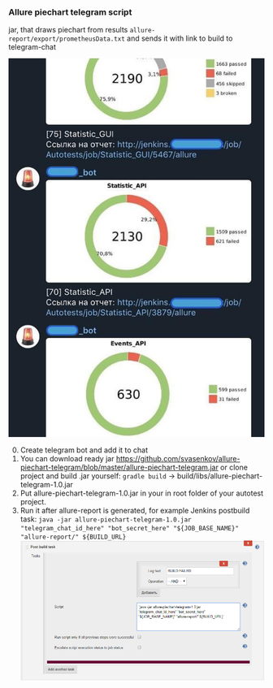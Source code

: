 <h3>Allure piechart telegram script</h3>

jar, that draws piechart from results `allure-report/export/prometheusData.txt` and sends it with link to build to telegram-chat

![shakal screenshot](shakal-screenshot.png)


0. Create telegram bot and add it to chat
1. You can download ready jar https://github.com/svasenkov/allure-piechart-telegram/blob/master/allure-piechart-telegram.jar or clone project and build .jar yourself:
`gradle build` -> build/libs/allure-piechart-telegram-1.0.jar
2. Put allure-piechart-telegram-1.0.jar in your in root folder of your autotest project.
3. Run it after allure-report is generated, 
for example Jenkins postbuild task:
`java -jar allure-piechart-telegram-1.0.jar "telegram_chat_id_here" "bot_secret_here" "${JOB_BASE_NAME}" "allure-report/" ${BUILD_URL}`
![jenkins config](jenkins-config.png)

